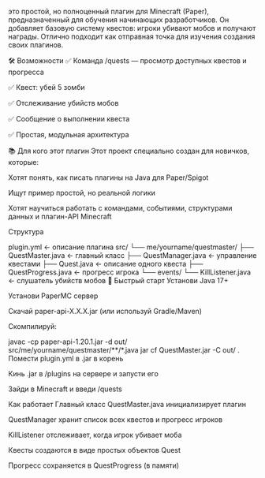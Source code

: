 это простой, но полноценный плагин для Minecraft (Paper), предназначенный для обучения начинающих разработчиков. Он добавляет базовую систему квестов: игроки убивают мобов и получают награды. Отлично подходит как отправная точка для изучения создания своих плагинов.

🛠 Возможности
✅ Команда /quests — просмотр доступных квестов и прогресса

✅ Квест: убей 5 зомби

✅ Отслеживание убийств мобов

✅ Сообщение о выполнении квеста

✅ Простая, модульная архитектура

📚 Для кого этот плагин
Этот проект специально создан для новичков, которые:

Хотят понять, как писать плагины на Java для Paper/Spigot

Ищут пример простой, но реальной логики

Хотят научиться работать с командами, событиями, структурами данных и плагин-API Minecraft

Структура

plugin.yml                 ← описание плагина
src/
 └── me/yourname/questmaster/
      ├── QuestMaster.java        ← главный класс
      ├── QuestManager.java       ← управление квестами
      ├── Quest.java              ← описание одного квеста
      ├── QuestProgress.java      ← прогресс игрока
      └── events/
           └── KillListener.java  ← слушатель убийств мобов
🚀 Быстрый старт
Установи Java 17+

Установи PaperMC сервер

Скачай paper-api-X.X.X.jar (или используй Gradle/Maven)

Скомпилируй:

javac -cp paper-api-1.20.1.jar -d out/ src/me/yourname/questmaster/**/*.java
jar cf QuestMaster.jar -C out/ .
Помести plugin.yml в .jar в корень

Кинь .jar в /plugins на сервере и запусти его

Зайди в Minecraft и введи /quests

Как работает
Главный класс QuestMaster.java инициализирует плагин

QuestManager хранит список всех квестов и прогресс игроков

KillListener отслеживает, когда игрок убивает моба

Квесты создаются в виде простых объектов Quest

Прогресс сохраняется в QuestProgress (в памяти)

